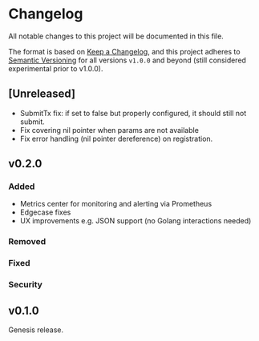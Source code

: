<!--
Guiding Principles:

Changelogs are for humans, not machines.
There should be an entry for every single version.
The same types of changes should be grouped.
Versions and sections should be linkable.
The latest version comes first.
The release date of each version is displayed.
Mention whether you follow Semantic Versioning (we do at and after v1.0.0).

Usage:

Change log entries are to be added to the Unreleased section
under the appropriate stanza (see below).
Each entry should ideally include the Github issue or PR reference.

The issue numbers will later be link-ified during the
release process so you do not have to worry about including
a link manually, but you can if you wish.

Types of changes (Stanzas):

* __Added__ for new features.
* __Changed__ for changes in existing functionality that did not aim to resolve bugs.
* __Deprecated__ for soon-to-be removed features.
* __Removed__ for now removed features.
* __Fixed__ for any bug fixes that did not threaten user funds or chain continuity.
* __Security__ for any bug fixes that did threaten user funds or chain continuity.

Breaking changes affecting client, API, and state should be mentioned in the release notes.

Ref: https://keepachangelog.com/en/1.0.0/
Ref: https://github.com/osmosis-labs/osmosis/blob/main/CHANGELOG.md
-->

# Changelog

All notable changes to this project will be documented in this file.

The format is based on [Keep a Changelog](https://keepachangelog.com/en/1.0.0/),
and this project adheres to [Semantic Versioning](https://semver.org/spec/v2.0.0.html) for all versions `v1.0.0` and beyond (still considered experimental prior to v1.0.0).

## [Unreleased]

* SubmitTx fix: if set to false but properly configured, it should still not submit.
* Fix covering nil pointer when params are not available
* Fix error handling (nil pointer dereference) on registration.

## v0.2.0

### Added

* Metrics center for monitoring and alerting via Prometheus
* Edgecase fixes
* UX improvements e.g. JSON support (no Golang interactions needed)

### Removed

### Fixed

### Security

## v0.1.0

Genesis release.
